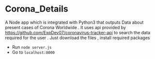 # Corona_Details
A Node app which is integrated with  Python3 that outputs Data about present cases of Corona Worldwide . It uses api provided by https://github.com/ExpDev07/coronavirus-tracker-api to search the data required for  the user .
Just download the files , install required packages 
* Run `node server.js`
* Go to `localhost:8000`

